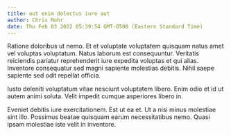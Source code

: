 ```yaml
---
title: aut enim delectus iure aut
author: Chris Mohr
date: Thu Feb 03 2022 05:39:54 GMT-0500 (Eastern Standard Time)
---
```

Ratione doloribus ut nemo. Et et voluptate voluptatem quisquam natus amet vel voluptas voluptatum. Natus laborum est consequuntur. Veritatis reiciendis pariatur reprehenderit iure expedita voluptas et qui alias. Inventore consequatur sed magni sapiente molestias debitis. Nihil saepe sapiente sed odit repellat officia.

 Iusto deleniti voluptatum vitae nesciunt voluptatem libero. Enim odio et id ut autem animi soluta. Velit impedit cumque asperiores libero in.

 Eveniet debitis iure exercitationem. Est ut ea et. Ut a nisi minus molestiae sint illo. Possimus beatae quisquam earum necessitatibus nemo. Quasi ipsam molestiae iste velit in inventore.